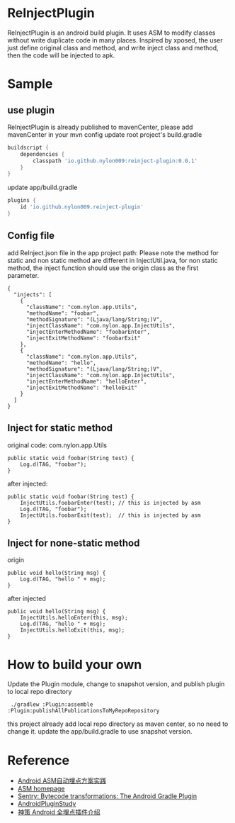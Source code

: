 # ReInjectPlugin
 ReInjectPlugin is an android build plugin. It uses ASM to modify classes without write duplicate code in many places.
 Inspired by xposed, the user just define original class and method, and write inject class and method, then the code will be injected to apk.
 
# Sample
## use plugin
ReInjectPlugin is already published to mavenCenter, please add mavenCenter in your mvn config
update root project's build.gradle
```groovy
buildscript {
    dependencies {
        classpath 'io.github.nylon009:reinject-plugin:0.0.1'
    }
}
```
update app/build.gradle
```groovy
plugins {
    id 'io.github.nylon009.reinject-plugin'
}
```
## Config file
add ReInject.json file in the app project path:
Please note the method for static and non static method are different in InjectUtil.java, 
for non static method, the inject function should use the origin class as the first parameter.
```
{
  "injects": [
    {
      "className": "com.nylon.app.Utils",
      "methodName": "foobar",
      "methodSignature": "(Ljava/lang/String;)V",
      "injectClassName": "com.nylon.app.InjectUtils",
      "injectEnterMethodName": "foobarEnter",
      "injectExitMethodName": "foobarExit"
    },
    {
      "className": "com.nylon.app.Utils",
      "methodName": "hello",
      "methodSignature": "(Ljava/lang/String;)V",
      "injectClassName": "com.nylon.app.InjectUtils",
      "injectEnterMethodName": "helloEnter",
      "injectExitMethodName": "helloExit"
    }
  ]
}
``` 
## Inject for static method
original code:
com.nylon.app.Utils
```
public static void foobar(String test) {
    Log.d(TAG, "foobar");
}
```

after injected:
```
public static void foobar(String test) {
    InjectUtils.foobarEnter(test); // this is injected by asm
    Log.d(TAG, "foobar");
    InjectUtils.foobarExit(test);  // this is injected by asm
}
```
## Inject for none-static method
origin
```
public void hello(String msg) {
    Log.d(TAG, "hello " + msg);
}
```
after injected
```
public void hello(String msg) {
    InjectUtils.helloEnter(this, msg);
    Log.d(TAG, "hello " + msg);
    InjectUtils.helloExit(this, msg);
}
```

# How to build your own
Update the Plugin module, change to snapshot version, and publish plugin to local repo directory
```
 ./gradlew :Plugin:assemble :Plugin:publishAllPublicationsToMyRepoRepository
```
this project already add local repo directory as maven center, so no need to change it.
update the app/build.gradle to use snapshot version.
 
# Reference
* [Android ASM自动埋点方案实践](https://www.jianshu.com/p/9039a3e46dbc)
* [ASM homepage](https://asm.ow2.io/)
* [Sentry: Bytecode transformations: The Android Gradle Plugin](https://blog.sentry.io/2021/12/14/bytecode-transformations-the-android-gradle-plugin/)
* [AndroidPluginStudy](https://github.com/stven0king/AndroidPluginStudy)
* [神策 Android 全埋点插件介绍](https://opensource.sensorsdata.cn/opensource/%E7%A5%9E%E7%AD%96-android-%E5%85%A8%E5%9F%8B%E7%82%B9%E6%8F%92%E4%BB%B6%E4%BB%8B%E7%BB%8D/)
